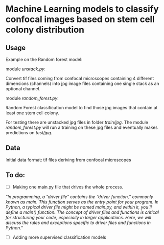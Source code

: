 # Machine Learning models to classify confocal images based on stem cell colony distribution 

## Usage

Example on the Random forest model: 

module _unstack.py_: 

Convert tif files coming from confocal microscopes containing 4 different dimensions (channels) into jpg image files containing one single stack as an optional channel.

module _random_forest.py_:

Random Forest classification model to find those jpg images that contain at least one stem cell colony. 

For testing there are unstacked jpg files in folder _train/jpg_. The module _random_forest.py_ will run a training on these jpg files and eventually makes predictions on _test/jpg_.


## Data

Initial data format: tif files deriving from confocal microscopes

## To do:

- [ ] Making one main.py file that drives the whole process.

_"In programming, a “driver file” contains the “driver function,” commonly known as main. This function serves as the entry point for your program. In Python, a typical driver file might be named main.py, and within it, you'll define a main() function. The concept of driver files and functions is critical for structuring your code, especially in larger applications. Here, we will discuss the rules and exceptions specific to driver files and functions in Python."_

- [ ] Adding more supervised classification models

